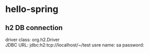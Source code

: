# hello-spring
## h2 DB connection
driver class: org.h2.Driver<br/>
JDBC URL: jdbc:h2:tcp://localhost/~/test
usre name: sa
password:
